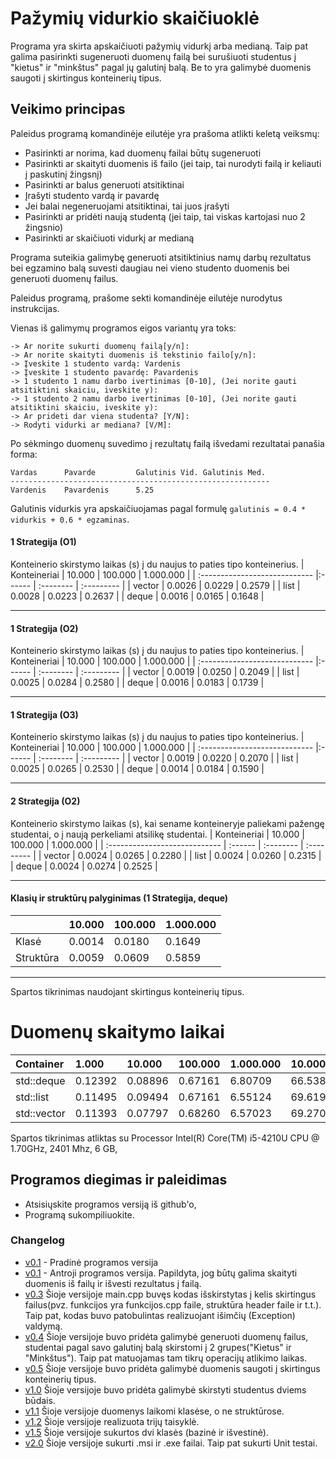 # Pažymių vidurkio skaičiuoklė

Programa yra skirta apskaičiuoti pažymių vidurkį arba medianą. Taip pat galima pasirinkti sugeneruoti duomenų failą bei surušiuoti studentus į "kietus" ir "minkštus" pagal jų galutinį balą. Be to yra galimybė duomenis saugoti į skirtingus konteinerių tipus.

## Veikimo principas

Paleidus programą komandinėje eilutėje yra prašoma atlikti keletą veiksmų:

- Pasirinkti ar norima, kad duomenų failai būtų sugeneruoti
- Pasirinkti ar skaityti duomenis iš failo (jei taip, tai nurodyti failą ir keliauti į paskutinį žingsnį)
- Pasirinkti ar balus generuoti atsitiktinai
- Įrašyti studento vardą ir pavardę
- Jei balai negeneruojami atsitiktinai, tai juos įrašyti
- Pasirinkti ar pridėti naują studentą (jei taip, tai viskas kartojasi nuo 2 žingsnio)
- Pasirinkti ar skaičiuoti vidurkį ar medianą

Programa suteikia galimybę generuoti atsitiktinius namų darbų rezultatus bei egzamino balą suvesti daugiau nei vieno studento duomenis bei generuoti duomenų failus.

Paleidus programą, prašome sekti komandinėje eilutėje nurodytus instrukcijas.

Vienas iš galimymų programos eigos variantų yra toks:

```shell
-> Ar norite sukurti duomenų failą[y/n]:
-> Ar norite skaityti duomenis iš tekstinio failo[y/n]:
-> Įveskite 1 studento vardą: Vardenis
-> Įveskite 1 studento pavardę: Pavardenis
-> 1 studento 1 namu darbo ivertinimas [0-10], (Jei norite gauti atsitiktini skaiciu, iveskite y): 
-> 1 studento 2 namu darbo ivertinimas [0-10], (Jei norite gauti atsitiktini skaiciu, iveskite y):
-> Ar prideti dar viena studenta? [Y/N]: 
-> Rodyti vidurki ar mediana? [V/M]:
```

Po sėkmingo duomenų suvedimo į rezultatų failą išvedami rezultatai panašia forma:

```shell
Vardas      Pavarde         Galutinis Vid. Galutinis Med.
----------------------------------------------------------
Vardenis    Pavardenis      5.25
```

Galutinis vidurkis yra apskaičiuojamas pagal formulę `galutinis = 0.4 * vidurkis + 0.6 * egzaminas`.
#### 1 Strategija (O1)

Konteinerio skirstymo laikas (s) į du naujus to paties tipo konteinerius. 
| Konteineriai             |  10.000 | 100.000 | 1.000.000 |
| :---------------------------- |:------ | :-------- | :--------- | 
| vector  |  0.0026 | 0.0229   | 0.2579   |
| list  |  0.0028 | 0.0223   | 0.2637    |
| deque |  0.0016 | 0.0165   | 0.1648    | 

---

#### 1 Strategija (O2)

Konteinerio skirstymo laikas (s) į du naujus to paties tipo konteinerius. 
| Konteineriai             |  10.000 | 100.000 | 1.000.000 |
| :---------------------------- |:------ | :-------- | :--------- | 
| vector  |  0.0019 | 0.0250   | 0.2049   |
| list  |  0.0025 | 0.0284   | 0.2580    |
| deque |  0.0016 | 0.0183   | 0.1739    | 

---

#### 1 Strategija (O3)

Konteinerio skirstymo laikas (s) į du naujus to paties tipo konteinerius. 
| Konteineriai             |  10.000 | 100.000 | 1.000.000 |
| :---------------------------- |:------ | :-------- | :--------- | 
| vector  |  0.0019 | 0.0220   | 0.2070   |
| list  |  0.0025 | 0.0265   | 0.2530    |
| deque |  0.0014 | 0.0184   | 0.1590    | 

---

#### 2 Strategija (O2)

Konteinerio skirstymo laikas (s), kai sename konteineryje paliekami pažengę studentai, o į naują perkeliami atsilikę studentai.
| Konteineriai              | 10.000 | 100.000 | 1.000.000 |
| :---------------------------- | :------ | :-------- | :--------- | 
| vector  | 0.0024 | 0.0265   | 0.2280   |
| list  |  0.0024 | 0.0260   | 0.2315    |
| deque |  0.0024 | 0.0274   | 0.2525    | 

---

#### Klasių ir struktūrų palyginimas (1 Strategija, deque)

|             |  10.000 | 100.000 | 1.000.000 |
| :---------------------------- | :------ | :-------- | :--------- | 
| Klasė   | 0.0014 | 0.0180   | 0.1649   |
| Struktūra  | 0.0059 | 0.0609   | 0.5859    |

---

Spartos tikrinimas naudojant skirtingus konteinerių tipus.

# Duomenų skaitymo laikai
| Container   | 1.000   | 10.000  | 100.000   | 1.000.000  | 10.000.000 |
| :---------- | :------ | :------ | :-------- | :--------  | :--------  | 
| std::deque  | 0.12392 | 0.08896 | 0.67161   | 6.80709    | 66.5387    |
| std::list   | 0.11495 | 0.09494 | 0.67161   | 6.55124    | 69.6191    |
| std::vector | 0.11393 | 0.07797 | 0.68260   | 6.57023    | 69.2707    |

Spartos tikrinimas atliktas su Processor	Intel(R) Core(TM) i5-4210U CPU @ 1.70GHz, 2401 Mhz, 6 GB, 


## Programos diegimas ir paleidimas

- Atsisiųskite programos versiją iš github'o,
- Programą sukompiliuokite.


### Changelog

- [v0.1](https://github.com/PovilasRandis/2laboratorinis/releases/tag/v0.1) - Pradinė programos versija
- [v0.1](https://github.com/PovilasRandis/2laboratorinis/releases/tag/v0.2) - Antroji programos versija. Papildyta, jog būtų galima skaityti duomenis iš failų ir išvesti rezultatus į failą.
- [v0.3](https://github.com/PovilasRandis/2laboratorinis/releases/tag/v0.3) Šioje versijoje main.cpp buvęs kodas išskirstytas į kelis skirtingus failus(pvz. funkcijos yra funkcijos.cpp faile, struktūra header faile ir t.t.). Taip pat, kodas buvo patobulintas realizuojant išimčių (Exception) valdymą.
- [v0.4](https://github.com/PovilasRandis/2laboratorinis/releases/tag/v0.4) Šioje versijoje buvo pridėta galimybė generuoti duomenų failus, studentai pagal savo galutinį balą skirstomi į 2 grupes("Kietus" ir "Minkštus"). Taip pat matuojamas tam tikrų operacijų atlikimo laikas.
- [v0.5](https://github.com/PovilasRandis/2laboratorinis/releases/tag/v0.5) Šioje versijoje buvo pridėta galimybė duomenis saugoti į skirtingus konteinerių tipus.
- [v1.0](https://github.com/PovilasRandis/2laboratorinis/releases/tag/v1.0) Šioje versijoje buvo pridėta galimybė skirstyti studentus dviems būdais.
- [v1.1](https://github.com/PovilasRandis/2laboratorinis/releases/tag/v1.1) Šioje versijoje duomenys laikomi klasėse, o ne struktūrose.
- [v1.2](https://github.com/PovilasRandis/2.1-laboratorinis/releases/tag/v1.2) Šioje versijoje realizuota trijų taisyklė.
- [v1.5](https://github.com/PovilasRandis/2.1-laboratorinis/releases/tag/v1.5) Šioje versijoje sukurtos dvi klasės (bazinė ir išvestinė).
- [v2.0](https://github.com/PovilasRandis/Laboratorinis-v2.0/releases/tag/v2.0) Šioje versijoje sukurti .msi ir .exe failai. Taip pat sukurti Unit testai.

